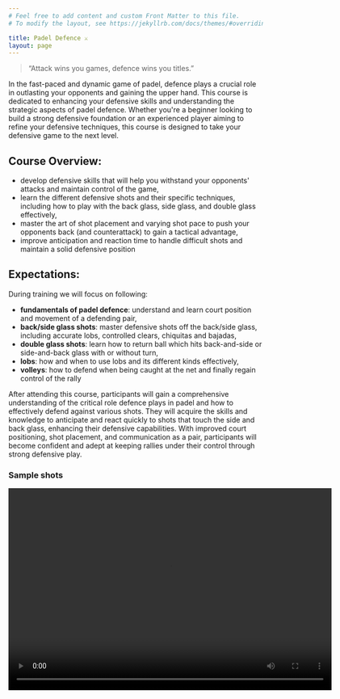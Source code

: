```yaml
---
# Feel free to add content and custom Front Matter to this file.
# To modify the layout, see https://jekyllrb.com/docs/themes/#overriding-theme-defaults

title: Padel Defence ⚔️
layout: page
---
```

> “Attack wins you games, defence wins you titles.”

In the fast-paced and dynamic game of padel, defence plays a crucial role in outlasting your opponents and gaining the upper hand. 
This course is dedicated to enhancing your defensive skills and understanding the strategic aspects of padel defence. 
Whether you're a beginner looking to build a strong defensive foundation or an experienced player aiming to refine your defensive techniques, this course is designed to take your defensive game to the next level.

## Course Overview:

- develop defensive skills that will help you withstand your opponents' attacks and maintain control of the game,
- learn the different defensive shots and their specific techniques, including how to play with the back glass, side glass, and double glass effectively,
- master the art of shot placement and varying shot pace to push your opponents back (and counterattack) to gain a tactical advantage,
- improve anticipation and reaction time to handle difficult shots and maintain a solid defensive position

## Expectations:

During training we will focus on following:

- **fundamentals of padel defence**: understand and learn court position and movement of a defending pair, 
- **back/side glass shots**: master defensive shots off the back/side glass, including accurate lobs, controlled clears, chiquitas and bajadas, 
- **double glass shots**: learn how to return ball which hits back-and-side or side-and-back glass with or without turn,
- **lobs**: how and when to use lobs and its different kinds effectively,
- **volleys**: how to defend when being caught at the net and finally regain control of the rally

After attending this course, participants will gain a comprehensive understanding of the critical role defence plays in padel and how to effectively defend against various shots. They will acquire the skills and knowledge to anticipate and react quickly to shots that touch the side and back glass, enhancing their defensive capabilities. With improved court positioning, shot placement, and communication as a pair, participants will become confident and adept at keeping rallies under their control through strong defensive play.

### Sample shots
<video controls="true" width='640' height='400' src='/assets/videos/defence.mp4'></video>